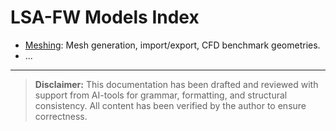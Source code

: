 # LSA-FW Models Index

- [Meshing](meshing.md): Mesh generation, import/export, CFD benchmark geometries.
- ...

---

> **Disclaimer:** This documentation has been drafted and reviewed with support from AI-tools for grammar, formatting, and structural consistency.
> All content has been verified by the author to ensure correctness.


